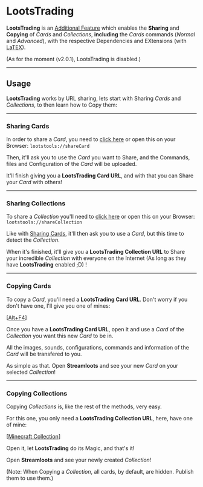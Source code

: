 # LootsTrading

**LootsTrading** is an [Additional Feature](..) which enables the **Sharing** and **Copying** of *Cards* and *Collections*, **including** the *Cards* commands (*Normal* and *Advanced*), with the respective Dependencies and EXtensions (with [LaTEX](../../additionalFeatures/latex)).

(As for the moment (v2.0.1), LootsTrading is disabled.)

---

## Usage

**LootsTrading** works by URL sharing, lets start with Sharing *Cards* and *Collections*, to then learn how to Copy them:

---

### Sharing Cards

In order to share a *Card*, you need to [click here](lootstools://shareCard) or open this on your Browser: ```lootstools://shareCard```

Then, it'll ask you to use the *Card* you want to Share, and the Commands, files and Configuration of the *Card* will be uploaded.

It'll finish giving you a **LootsTrading Card URL**, and with that you can Share your *Card* with others!

---

### Sharing Collections

To share a *Collection* you'll need to [click here](lootstools://shareCollection) or open this on your Browser: ```lootstools://shareCollection```

Like with [Sharing Cards](#sharing-cards), it'll then ask you to use a *Card*, but this time to detect the *Collection*. 

When it's finished, it'll give you a **LootsTrading Collection URL** to Share your incredible *Collection* with everyone on the Internet (As long as they have **LootsTrading** enabled ;D) !

---

### Copying Cards

To copy a *Card*, you'll need a **LootsTrading Card URL**. Don't worry if you don't have one, I'll give you one of mines: 

[[Alt+F4](lootstools://copyCard/5fb7e18069cff0003945a512)]

Once you have a **LootsTrading Card URL**, open it and use a *Card* of the *Collection* you want this new *Card* to be in.

All the images, sounds, configurations, commands and information of the *Card* will be transfered to you.

As simple as that. Open **Streamloots** and see your new *Card* on your selected *Collection*! 

---

### Copying Collections

Copying *Collections* is, like the rest of the methods, very easy.

For this one, you only need a **LootsTrading Collection URL**, here, have one of mine: 

[[Minecraft Collection](lootstools://copyCollection/5fa6b8cfc365890037cce144)]

Open it, let **LootsTrading** do its Magic, and that's it! 

Open **Streamloots** and see your newly created *Collection*! 

(Note: When Copying a *Collection*, all cards, by default, are hidden. Publish them to use them.)

